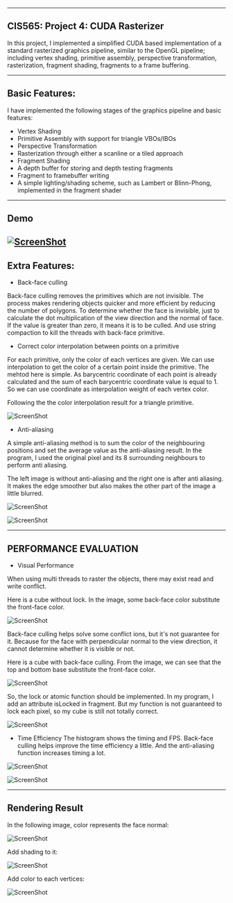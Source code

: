 -------------------------------------------------------------------------------
CIS565: Project 4: CUDA Rasterizer
-------------------------------------------------------------------------------
In this project, I implemented a simplified CUDA based implementation of a standard rasterized graphics pipeline, similar to the OpenGL pipeline; including vertex shading, primitive assembly, perspective transformation, rasterization, fragment shading,  fragments to a frame buffering. 

-------------------------------------------------------------------------------
Basic Features:
-------------------------------------------------------------------------------
I have implemented the following stages of the graphics pipeline and basic features:

* Vertex Shading
* Primitive Assembly with support for triangle VBOs/IBOs
* Perspective Transformation
* Rasterization through either a scanline or a tiled approach
* Fragment Shading
* A depth buffer for storing and depth testing fragments
* Fragment to framebuffer writing
* A simple lighting/shading scheme, such as Lambert or Blinn-Phong, implemented in the fragment shader

-------------------------------------------------------------------------------
Demo
-------------------------------------------------------------------------------
[![ScreenShot](https://github.com/liying3/Project4-Rasterizer/blob/1ebcda9d585eceb58bd538cd547539c2d57c92e0/result/video.JPG)](http://youtu.be/Kxfwf9KqjOw)
-------------------------------------------------------------------------------
Extra Features:
-------------------------------------------------------------------------------

* Back-face culling

Back-face culling removes the primitives which are not invisible. The process makes rendering objects quicker and more efficient by reducing the number of polygons. 
To determine whether the face is invisible, just to calculate the dot multiplication of the view direction and the normal of face. If the value is greater than zero, it means it is to be culled. And use string compaction to kill the threads with back-face primitive.

* Correct color interpolation between points on a primitive

For each primitive, only the color of each vertices are given. We can use interpolation to get the color of a certain point inside the primitive. 
The mehtod here is simple. As barycentric coordinate of each point is already calculated and the sum of each barycentric coordinate value is equal to 1. So we can use coordinate as interpolation weight of each vertex color.

Following the the color interpolation result for a triangle primitive.

![ScreenShot](https://github.com/liying3/Project4-Rasterizer/blob/master/result/color%20interpolate.PNG)

* Anti-aliasing

A simple anti-aliasing method is to sum the color of the neighbouring positions and set the average value as the anti-aliasing result. In the program, I used the original pixel and its 8 surrounding neighbours to perform anti aliasing.

The left image is without anti-aliasing and the right one is after anti aliasing. It makes the edge smoother but also makes the other part of the image a little blurred.

![ScreenShot](https://github.com/liying3/Project4-Rasterizer/blob/master/result/antialiasing2.PNG)

![ScreenShot](https://github.com/liying3/Project4-Rasterizer/blob/master/result/antialias.PNG)

-------------------------------------------------------------------------------
PERFORMANCE EVALUATION
-------------------------------------------------------------------------------

* Visual Performance


When using multi threads to raster the objects, there may exist read and write conflict.

Here is a cube without lock. In the image, some back-face color substitute the front-face color.

![ScreenShot](https://github.com/liying3/Project4-Rasterizer/blob/master/result/orgCube.PNG)

Back-face culling helps solve some conflict ions, but it's not guarantee for it. Because for the face with perpendicular normal to the view direction, it cannot determine whether it is visible or not.

Here is a cube with back-face culling. From the image, we can see that the top and bottom base substitute the front-face color.

![ScreenShot](https://github.com/liying3/Project4-Rasterizer/blob/master/result/backFace.PNG)

So, the lock or atomic function should be implemented. In my program, I add an attribute isLocked in fragment. But my function is not guaranteed to lock each pixel, so my cube is still not totally correct.

![ScreenShot](https://github.com/liying3/Project4-Rasterizer/blob/master/result/lockCube.PNG)

* Time Efficiency
The histogram shows the timing and FPS. Back-face culling helps improve the time efficiency a little. And the anti-aliasing function increases timing a lot.

![ScreenShot](https://github.com/liying3/Project4-Rasterizer/blob/master/result/table.JPG)

![ScreenShot](https://github.com/liying3/Project4-Rasterizer/blob/master/result/chart.JPG)


-------------------------------------------------------------------------------
Rendering Result
-------------------------------------------------------------------------------

In the following image, color represents the face normal:

![ScreenShot](https://github.com/liying3/Project4-Rasterizer/blob/master/result/normal.PNG)

Add shading to it:

![ScreenShot](https://github.com/liying3/Project4-Rasterizer/blob/master/result/shading.PNG)

Add color to each vertices:

![ScreenShot](https://github.com/liying3/Project4-Rasterizer/blob/master/result/withut%20light.PNG)